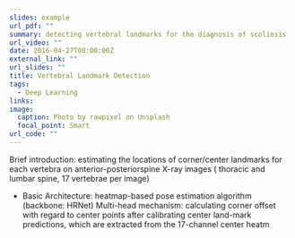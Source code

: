 ```yaml
---
slides: example
url_pdf: ""
summary: detecting vertebral landmarks for the diagnosis of scoliosis
url_video: ""
date: 2016-04-27T00:00:00Z
external_link: ""
url_slides: ""
title: Vertebral Landmark Detection
tags:
  - Deep Learning
links:
image:
  caption: Photo by rawpixel on Unsplash
  focal_point: Smart
url_code: ""
---
```

Brief introduction: estimating the locations of corner/center landmarks for each vertebra on anterior-posteriorspine X-ray images ( thoracic and lumbar spine, 17 vertebrae per image)

* Basic Architecture: heatmap-based pose estimation algorithm (backbone: HRNet)  Multi-head mechanism: calculating corner offset with regard to center points after calibrating center land-mark predictions, which are extracted from the 17-channel center heatm







![]()

